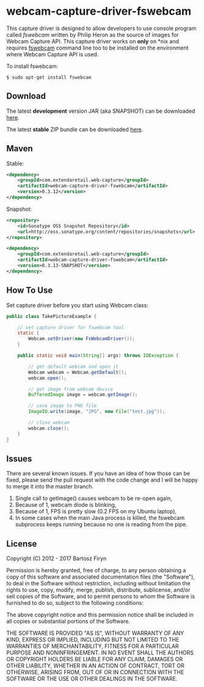 # webcam-capture-driver-fswebcam

This capture driver is designed to allow developers to use console program called _fswebcam_ written by Philip Heron as the source of images for Webcam Capture API. This capture driver works on **only** on *nix and requires [fswebcam](https://github.com/fsphil/fswebcam) command line too to be installed on the environment where Webcam Capture API is used.

To install fswebcam:

```plain
$ sudo apt-get install fswebcam
```

## Download

The latest **development** version JAR (aka SNAPSHOT) can be downloaded [here](https://oss.sonatype.org/service/local/artifact/maven/redirect?r=snapshots&g=com.github.sarxos&a=webcam-capture-driver-fswebcam&v=0.3.13-SNAPSHOT).

The latest **stable** ZIP bundle can be downloaded [here](http://repo.sarxos.pl/maven2/com/github/sarxos/webcam-capture-driver-fswebcam/0.3.12/webcam-capture-driver-fswebcam-0.3.12-dist.zip).

## Maven

Stable:

```xml
<dependency>
	<groupId>com.extendaretail.web-capture</groupId>
	<artifactId>webcam-capture-driver-fswebcam</artifactId>
	<version>0.3.12</version>
</dependency>
```

Snapshot:

```xml
<repository>
    <id>Sonatype OSS Snapshot Repository</id>
    <url>http://oss.sonatype.org/content/repositories/snapshots</url>
</repository>
```
```xml
<dependency>
    <groupId>com.extendaretail.web-capture</groupId>
    <artifactId>webcam-capture-driver-fswebcam</artifactId>
    <version>0.3.13-SNAPSHOT</version>
</dependency>
```

## How To Use

Set capture driver before you start using Webcam class:

```java
public class TakePictureExample {

	// set capture driver for fswebcam tool
	static {
		Webcam.setDriver(new FsWebcamDriver());
	}

	public static void main(String[] args) throws IOException {

		// get default webcam and open it
		Webcam webcam = Webcam.getDefault();
		webcam.open();

		// get image from webcam device
		BufferedImage image = webcam.getImage();

		// save image to PNG file
		ImageIO.write(image, "JPG", new File("test.jpg"));

		// close webcam
		webcam.close();
	}
}
```

## Issues

There are several known issues. If you have an idea of how those can be fixed, please send the pull request with the code change and I will be happy to merge it into the master branch.

1. Single call to getImage() causes webcam to be re-open again,
2. Because of 1, webcam diode is blinking,
3. Because of 1, FPS is pretty slow (0.2 FPS on my Ubuntu laptop),
4. In some cases when the main Java process is killed, the fswebcam subprocess keeps running because no one is reading from the pipe.


## License

Copyright (C) 2012 - 2017 Bartosz Firyn

Permission is hereby granted, free of charge, to any person obtaining a copy of this software and associated documentation files (the "Software"), to deal in the Software without restriction, including without limitation the rights to use, copy, modify, merge, publish, distribute, sublicense, and/or sell copies of the Software, and to permit persons to whom the Software is furnished to do so, subject to the following conditions:

The above copyright notice and this permission notice shall be included in all copies or substantial portions of the Software.

THE SOFTWARE IS PROVIDED "AS IS", WITHOUT WARRANTY OF ANY KIND, EXPRESS OR IMPLIED, INCLUDING BUT NOT LIMITED TO THE WARRANTIES OF MERCHANTABILITY, FITNESS FOR A PARTICULAR PURPOSE AND NONINFRINGEMENT. IN NO EVENT SHALL THE AUTHORS OR COPYRIGHT HOLDERS BE LIABLE FOR ANY CLAIM, DAMAGES OR OTHER LIABILITY, WHETHER IN AN ACTION OF CONTRACT, TORT OR OTHERWISE, ARISING FROM, OUT OF OR IN CONNECTION WITH THE SOFTWARE OR THE USE OR OTHER DEALINGS IN THE SOFTWARE.
